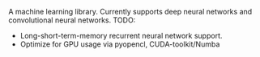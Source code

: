 A machine learning library. 
Currently supports deep neural networks and convolutional neural networks.
TODO: 
- Long-short-term-memory recurrent neural network support.
- Optimize for GPU usage via pyopencl, CUDA-toolkit/Numba
